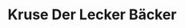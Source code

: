 ---
title: "Kruse Der Lecker Bäcker"
url: /soltau/kruse-der-lecker-baecker-walsroder-strasse/
shop: Bäckerei
---